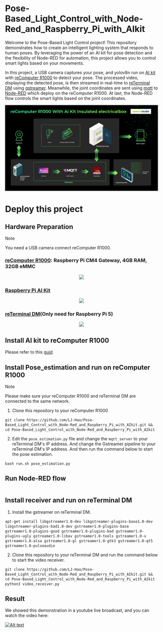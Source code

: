 # Pose-Based_Light_Control_with_Node-Red_and_Raspberry_Pi_with_AIkit

Welcome to the Pose-Based Light Control project! This repository demonstrates how to create an intelligent lighting system that responds to human poses. By leveraging the power of an AI kit for pose detection and the flexibility of Node-RED for automation, this project allows you to control smart lights based on your movements.

In this project, a USB camera captures your pose, and yolov8n run on [AI kit](https://www.seeedstudio.com/Raspberry-Pi-AI-Kit-p-5900.html) with [reComputer R1000](https://www.seeedstudio.com/reComputer-R1025-10-p-5895.html) to detect your pose. The processed video, displaying the detected pose, is then streamed in real-time to [reTerminal DM](https://www.seeedstudio.com/reTerminal-DM-LTE-Cat-4-EC25-Bundle.html) using [gstreamer](https://gstreamer.freedesktop.org/). Meanwhile, the joint coordinates are sent using [mqtt](https://mqtt.org/) to [Node-RED](https://nodered.org/) which deploy on the reComputer R1000. At last, the Node-RED flow controls the smart lights based on the joint coordinates. 

![image](./resource/pose_control.jpeg)


# Deploy this project

## Hardware Preparation

> [!Note]
> You need a USB camera connect reComputer R1000.

### [reComputer R1000](https://www.seeedstudio.com/reComputer-R1025-10-p-5895.html): Raspberry Pi CM4 Gateway, 4GB RAM, 32GB eMMC  
<div align='center'><img width={600} src='https://media-cdn.seeedstudio.com/media/catalog/product/cache/bb49d3ec4ee05b6f018e93f896b8a25d/1/-/1-113991274-recomputer-r1025-10-0.jpg'></div>

### [Raspberry Pi AI Kit](https://www.seeedstudio.com/Raspberry-Pi-AI-Kit-p-5900.html)
<div align='center'><img width={600} src='https://media-cdn.seeedstudio.com/media/catalog/product/cache/bb49d3ec4ee05b6f018e93f896b8a25d/1/-/1-113060086-raspberry-pi-ai-kit-45font.jpg'></div>

### [reTerminal DM](https://www.seeedstudio.com/reTerminal-DM-LTE-Cat-4-EC25-Bundle.html)(Only need for Raspberry Pi 5)
<div align='center'><img width={600} src='https://media-cdn.seeedstudio.com/media/catalog/product/cache/bb49d3ec4ee05b6f018e93f896b8a25d/1/-/1-sku-e23010420--reterminal-dm-_-lte-cat-4-ec25-bundle.jpg'></div>

## Install AI kit to reComputer R1000 

Please refer to this [guid](https://wiki.seeedstudio.com/yolov8_pose_estimation_on_recomputer_r1000_with_hailo_8l/)


## Install Pose_estimation and run on reComputer R1000

> [!Note]
> Please make sure your reComputer R1000 and reTerminal DM are connected to the same network.

1. Clone this repository to your reComputer R1000

```
git clone https://github.com/LJ-Hao/Pose-Based_Light_Control_with_Node-Red_and_Raspberry_Pi_with_AIkit.git && cd Pose-Based_Light_Control_with_Node-Red_and_Raspberry_Pi_with_AIkit
```

2. Edit the `pose_estimation.py` file and change the `mqtt_server` to your reTerminal DM's IP address. And change the Gstreamer pipeline to your reTerminal DM's IP address. And then run the command below to start the pose estimation.

```
bash run.sh pose_estimation.py
```
## Run Node-RED flow

```

```

## Install receiver and run on reTerminal DM

1. Install the gstreamer on reTerminal DM.

```
apt-get install libgstreamer1.0-dev libgstreamer-plugins-base1.0-dev libgstreamer-plugins-bad1.0-dev gstreamer1.0-plugins-base gstreamer1.0-plugins-good gstreamer1.0-plugins-bad gstreamer1.0-plugins-ugly gstreamer1.0-libav gstreamer1.0-tools gstreamer1.0-x gstreamer1.0-alsa gstreamer1.0-gl gstreamer1.0-gtk3 gstreamer1.0-qt5 gstreamer1.0-pulseaudio
```

2. Clone this repository to your reTerminal DM and run the command below to start the video receiver.

```
git clone https://github.com/LJ-Hao/Pose-Based_Light_Control_with_Node-Red_and_Raspberry_Pi_with_AIkit.git && cd Pose-Based_Light_Control_with_Node-Red_and_Raspberry_Pi_with_AIkit
python3 video_receiver.py
```

## Result 

We showed this demonstration in a youtube live broadcast, and you can watch the video here:

[![Alt text](https://img.youtube.com/vi/v-S6_tH75NI/0.jpg)](https://www.youtube.com/watch?v=v-S6_tH75NI&t=1332s)


